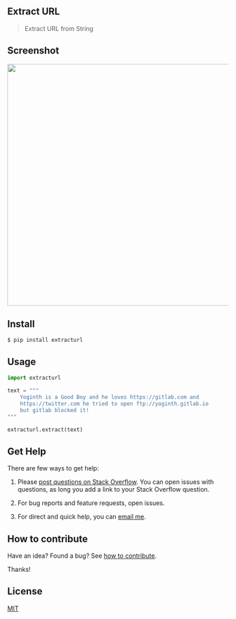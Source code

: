 ## Extract URL

> Extract URL from String

## Screenshot

<img src="https://gitlab.com/yoginth/extracturl/raw/master/Screenshot.png" width="550">

## Install

```
$ pip install extracturl
```

## Usage

```python
import extracturl

text = """
    Yoginth is a Good Boy and he loves https://gitlab.com and
    https://twitter.com he tried to open ftp://yoginth.gitlab.io
    but gitlab blocked it!
"""

extracturl.extract(text)
```

## Get Help

There are few ways to get help:

 1. Please [post questions on Stack Overflow](https://stackoverflow.com/questions/ask). You can open issues with questions, as long you add a link to your Stack Overflow question.

 2. For bug reports and feature requests, open issues.

 3. For direct and quick help, you can [email me](mailto://yoginth@zoho.com).

## How to contribute
Have an idea? Found a bug? See [how to contribute][contributing].

Thanks!

## License

[MIT][license]

[LICENSE]: https://yoginth.mit-license.org/
[contributing]: /CONTRIBUTING.md
